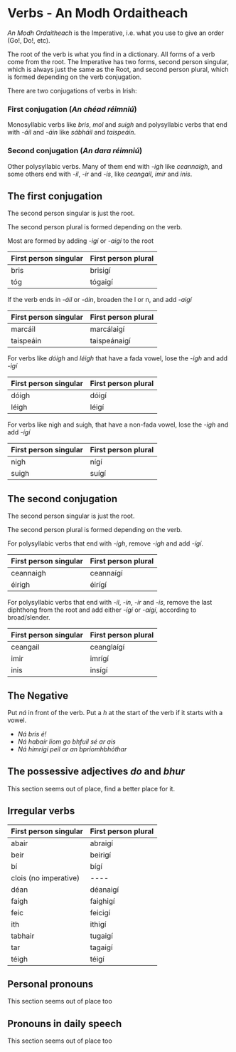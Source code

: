 # Verbs - An Modh Ordaitheach


_An Modh Ordaitheach_ is the Imperative, i.e. what you use to give an order
(Go!, Do!, etc).

The root of the verb is what you find in a dictionary. All forms of a verb come
from the root. The Imperative has two forms, second person singular, which is
always just the same as the Root, and second person plural, which is formed
depending on the verb conjugation.

There are two conjugations of verbs in Irish:


### First conjugation (*An chéad réimniú*)

Monosyllabic verbs like _bris_, _mol_ and _suigh_ and polysyllabic verbs that
end with _-áil_ and _-áin_ like _sábháil_ and _taispeáin_.


### Second conjugation (*An dara réimniú*)

Other polysyllabic verbs. Many of them end with _-igh_ like _ceannaigh_, and
some others end with _-il_, _-ir_ and _-is_, like _ceangail_, _imir_ and _inis_.


## The first conjugation

The second person singular is just the root.

The second person plural is formed depending on the verb.

Most are formed by adding _-igí_ or _-aigí_ to the root

| First person singular | First person plural |
| --------------------- | ------------------- |
| bris                  | brisigí             |
| tóg                   | tógaigí             |

If the verb ends in _-áil_ or _-áin_, broaden the l or n, and add _-aigí_

| First person singular | First person plural |
| --------------------- | ------------------- |
| marcáil               | marcálaigí          |
| taispeáin             | taispeánaigí        |

For verbs like _dóigh_ and _léigh_ that have a fada vowel, lose the _-igh_ and
add _-igí_

| First person singular | First person plural |
| --------------------- | ------------------- |
| dóigh                 | dóigí               |
| léigh                 | léigí               |

For verbs like nigh and suigh, that have a non-fada vowel, lose the _-igh_ and
add _-ígí_

| First person singular | First person plural |
| --------------------- | ------------------- |
| nigh                  | nígí                |
| suigh                 | suígí               |


## The second conjugation

The second person singular is just the root.

The second person plural is formed depending on the verb.

For polysyllabic verbs that end with _-igh_, remove _-igh_ and add _-ígí_.

| First person singular | First person plural |
| --------------------- | ------------------- |
| ceannaigh             | ceannaígí           |
| éirigh                | éirígí              |

For polysyllabic verbs that end with _-il_, _-in_, _-ir_ and _-is_, remove the
last diphthong from the root and add either _-ígí_ or _-aígí_, according to
broad/slender.

| First person singular | First person plural |
| --------------------- | ------------------- |
| ceangail              | ceanglaígí          |
| imir                  | imrígí              |
| inis                  | insígí              |


## The Negative

Put _ná_ in front of the verb. Put a _h_ at the start of the verb if it starts
with a vowel.

* _Ná bris é!_
* _Ná habair liom go bhfuil sé ar ais_
* _Ná himrígí peil ar an bpríomhbhóthar_


## The possessive adjectives _do_ and _bhur_

This section seems out of place, find a better place for it.


## Irregular verbs

| First person singular | First person plural |
| --------------------- | ------------------- |
| abair                 | abraigí             |
| beir                  | beirigí             |
| bí                    | bígí                |
| clois (no imperative) | ----                |
| déan                  | déanaigí            |
| faigh                 | faighigí            |
| feic                  | feicigí             |
| ith                   | ithigí              |
| tabhair               | tugaigí             |
| tar                   | tagaigí             |
| téigh                 | téigí               |


## Personal pronouns

This section seems out of place too


## Pronouns in daily speech

This section seems out of place too
